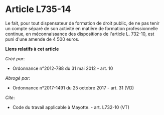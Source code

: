 # Article L735-14

Le fait, pour tout dispensateur de formation de droit public, de ne pas tenir un compte séparé de son activité en matière de
formation professionnelle continue, en méconnaissance des dispositions de l'article L. 732-10, est puni d'une amende de 4 500
euros.

**Liens relatifs à cet article**

_Créé par_:

  - Ordonnance n°2012-788 du 31 mai 2012 - art. 10

_Abrogé par_:

  - Ordonnance n°2017-1491 du 25 octobre 2017 - art. 31 (VD)

_Cite_:

  - Code du travail applicable à Mayotte. - art. L732-10 (VT)
